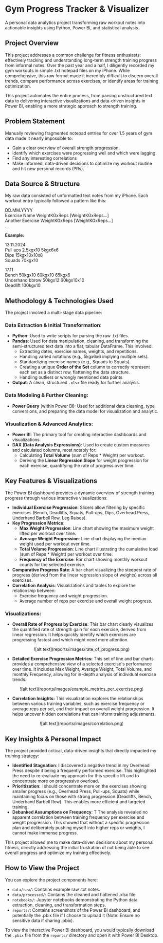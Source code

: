 # Gym Progress Tracker & Visualizer

A personal data analytics project transforming raw workout notes into actionable insights using Python, Power BI, and statistical analysis.


## Project Overview

This project addresses a common challenge for fitness enthusiasts: effectively tracking and understanding long-term strength training progress from informal notes. Over the past year and a half, I diligently recorded my gym workouts in simple .txt notepad files on my iPhone. While comprehensive, this raw format made it incredibly difficult to discern overall trends, compare performance across exercises, or identify areas for training optimization.

This project automates the entire process, from parsing unstructured text data to delivering interactive visualizations and data-driven insights in Power BI, enabling a more strategic approach to strength training.



## Problem Statement

Manually reviewing fragmented notepad entries for over 1.5 years of gym data made it nearly impossible to:

* Gain a clear overview of overall strength progression.
* Identify which exercises were progressing well and which were lagging.
* Find any interesting correlations
* Make informed, data-driven decisions to optimize my workout routine and hit new personal records (PRs).


## Data Source & Structure

My raw data consisted of unformatted text notes from my iPhone. Each workout entry typically followed a pattern like this:

DD.MM.YYYY \
Exercise Name WeightKGxReps [WeightKGxReps...] \
Another Exercise WeightKGxReps [WeightKGxReps...] \
...

**Example:**

13.11.2024 \
Pull ups 2.5kgx10 5kgx6x6 \
Dips 15kgx10x10x8 \
Squads 70kgx10 

17.11 \
Bench 50kgx10 60kgx10 65kgx6 \
Underhand bbrow 50kgx12 60kgx10x10 \
Deadlift 100kgx10 


## Methodology & Technologies Used

The project involved a multi-stage data pipeline:

### Data Extraction & Initial Transformation:

* **Python**: Used to write scripts for parsing the raw .txt files.
* **Pandas**: Used for data manipulation, cleaning, and transforming the semi-structured text data into a flat, tabular DataFrame. This involved:
    * Extracting dates, exercise names, weights, and repetitions.
    * Handling varied notations (e.g., 5kgx6x6 implying multiple sets).
    * Standardizing exercise names (e.g., Squads to Squats).
    * Creating a unique **Order of the Set** column to correctly represent each set as a distinct row, flattening the data structure.
    * Handling outliers or wrongly mentioned data points.
* **Output**: A clean, structured `.xlsx` file ready for further analysis.

### Data Modeling & Further Cleaning:

* **Power Query** (within Power BI): Used for additional data cleaning, type conversions, and preparing the data model for visualization and analytic.

### Visualization & Advanced Analytics:

* **Power BI**: The primary tool for creating interactive dashboards and visualizations.
* **DAX (Data Analysis Expressions)**: Used to create custom measures and calculated columns, most notably for:
    * Calculating **Total Volume** (sum of Reps \* Weight) per workout.
    * Deriving the **Linear Regression Slope** for weight progression for each exercise, quantifying the rate of progress over time.


## Key Features & Visualizations
The Power BI dashboard provides a dynamic overview of strength training progress through various interactive visualizations:

* **Individual Exercise Progression**: Slicers allow filtering by specific exercises (Bench, Deadlifts, Squats, Pull-ups, Dips, Overhead Press, Underhand Barbell Row, Leg Raises).
* **Key Progression Metrics**:
    * **Max Weight Progression**: Line chart showing the maximum weight lifted per workout over time.
    * **Average Weight Progression**: Line chart displaying the median weight used per workout over time.
    * **Total Volume Progression**: Line chart illustrating the cumulative load (sum of Reps \* Weight) per workout over time.
    * **Frequency of the Exercise**: Bar chart showing monthly workout counts for the selected exercise.
* **Comparative Progress Rate**: A bar chart visualizing the steepest rate of progress (derived from the linear regression slope of weights) across all exercises.
* **Correlation Analysis**: Visualizations and tables to explore the relationship between:
    * Exercise frequency and weight progression.
    * Average number of reps per exercise and overall weight progress.

### Visualizations: 

* **Overall Rate of Progress by Exercise:** This bar chart clearly visualizes the quantified rate of strength gain for each exercise, derived from linear regression. It helps quickly identify which exercises are progressing fastest and which might need more attention.

<p align="center">
![alt text](reports/images/rate_of_progress.png)
</p>

* **Detailed Exercise Progression Metrics:** This set of line and bar charts provides a comprehensive view of a selected exercise's performance over time. It includes Max Weight, Average Weight, Total Volume, and monthly Frequency, allowing for in-depth analysis of individual exercise trends.
<p align="center">
![alt text](reports/images/example_metrics_per_exercise.png)
</p>

* **Correlation Insights:** This visualization explores the relationships between various training variables, such as exercise frequency or average reps per set, and their impact on overall weight progression. It helps uncover hidden correlations that can inform training adjustments.

<p align="center">
![alt text](reports/images/correlation.png)
</p>



## Key Insights & Personal Impact

The project provided critical, data-driven insights that directly impacted my training strategy:

* **Identified Stagnation**: I discovered a negative trend in my Overhead Press despite it being a frequently performed exercise. This highlighted the need to re-evaluate my approach for this specific lift and to concentrate more on progressive overload.
* **Prioritization**: I should concentrate more on the exercises showing smaller progress (e.g., Overhead Press, Pull-ups, Squats) while maintaining focus on those with strong progression (Deadlifts, Bench, Underhand Barbell Row). This enables more efficient and targeted training.
* **Debunked Assumptions on Frequency**: T The analysis revealed no apparent correlation between training frequency per exercise and weight progression. This showed that without a specific progression plan and deliberately pushing myself into higher reps or weights, I cannot make immense progress.

This project allowed me to make data-driven decisions about my personal fitness, directly addressing the initial frustration of not being able to see overall progress and optimize my training effectively.

## How to View the Project

You can explore the project components here:

* `data/raw/`: Contains example raw .txt notes.
* `data/processed/`: Contains the cleaned and flattened .xlsx file.
* `notebooks/`: Jupyter notebooks demonstrating the Python data extraction, cleaning, and transformation steps.
* `reports/`: Contains screenshots of the Power BI dashboard, and potentially the .pbix file if I choose to upload it (Note: Ensure no sensitive data if sharing .pbix).

To view the interactive Power BI dashboard, you would typically download the `.pbix` file from the `reports/` directory and open it with Power BI Desktop.

